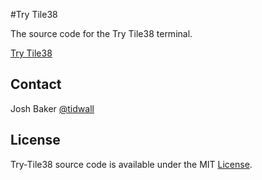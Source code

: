 #Try Tile38

The source code for the Try Tile38 terminal.

[Try Tile38](http://tile38.com/try)

## Contact
Josh Baker [@tidwall](http://twitter.com/tidwall)

## License

Try-Tile38 source code is available under the MIT [License](/LICENSE).